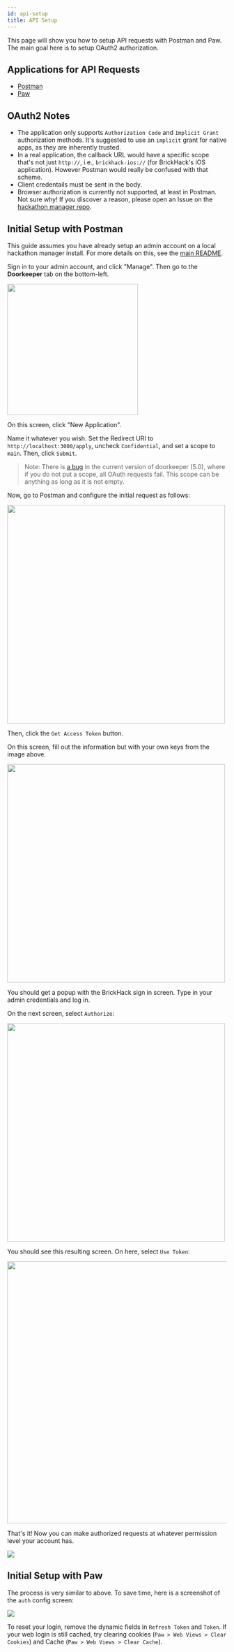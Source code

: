 ```yaml
---
id: api-setup
title: API Setup
---
```


This page will show you how to setup API requests with Postman and Paw. The main goal here is to setup OAuth2 authorization. 

## Applications for API Requests
- [Postman](#initial-setup-with-postman)
- [Paw](#initial-setup-with-paw)

## OAuth2 Notes

- The application only supports `Authorization Code` and `Implicit Grant` authorization methods. It's suggested to use an `implicit` grant for native apps, as they are inherently trusted. 
- In a real application, the callback URL would have a specific scope that's not just `http://`, i.e., `brickhack-ios://` (for BrickHack's iOS application). However Postman would really be confused with that scheme. 
- Client credentails must be sent in the body.
- Browser authorization is currently not supported, at least in Postman. Not sure why! If you discover a reason, please open an Issue on the [hackathon manager repo](https://github.com/codeRIT/hackathon-manager).

## Initial Setup with Postman

This guide assumes you have already setup an admin account on a local hackathon manager install. For more details on this, see the [main README](https://github.com/codeRIT/hackathon-manager#local-development).

Sign in to your admin account, and click "Manage". Then go to the **Doorkeeper** tab on the bottom-left.

<img src="assets/api-setup/doorkeeper.png" width="300px" />

On this screen, click "New Application". 

Name it whatever you wish. Set the Redirect URI to `http://localhost:3000/apply`, uncheck `Confidential`, and set a scope to `main`. Then, click `Submit`.

> Note: There is [a bug](https://github.com/doorkeeper-gem/doorkeeper/issues/1307) in the current version of doorkeeper (5.0), where if you do not put a scope, all OAuth requests fail. This scope can be anything as long as it is not empty.

Now, go to Postman and configure the initial request as follows:

<img src="assets/api-setup/postman1.png" width="500px" />

Then, click the `Get Access Token` button.

On this screen, fill out the information but with your own keys from the image above.

<img src="assets/api-setup/postman2.png" width="500px" />

You should get a popup with the BrickHack sign in screen. Type in your admin credentials and log in.

On the next screen, select `Authorize`:

<img src="assets/api-setup/postman3.png" width="500px" />

You should see this resulting screen. On here, select `Use Token`:

<img src="assets/api-setup/postman4.png" width="600px" />

That's it! Now you can make authorized requests at whatever permission level your account has.

<img src="assets/api-setup/postman5.png" />


## Initial Setup with Paw

The process is very similar to above. To save time, here is a screenshot of the `auth` config screen:

<img src="assets/api-setup/paw1.png" />

To reset your login, remove the dynamic fields in `Refresh Token` and `Token`. If your web login is still cached, try clearing cookies (`Paw > Web Views > Clear Cookies`) and Cache (`Paw > Web Views > Clear Cache`). 




